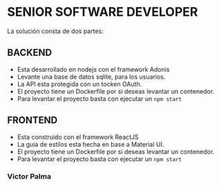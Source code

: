 # SENIOR SOFTWARE DEVELOPER

La solución consta de dos partes:

## BACKEND

- Esta desarrollado en nodejs con el framework Adonis
- Levante una base de datos sqlite, para los usuarios.
- La API esta protegida con un tocken OAuth.
- El proyecto tiene un Dockerfile por si deseas levantar un contenedor.
- Para levantar el proyecto basta con ejecutar un `npm start`

## FRONTEND

- Esta construido con el framework ReactJS
- La guia de estilos esta hecha en base a Material UI.
- El proyecto tiene un Dockerfile por si deseas levantar un contenedor.
- Para levantar el proyecto basta con ejecutar un `npm start`



### Victor Palma
